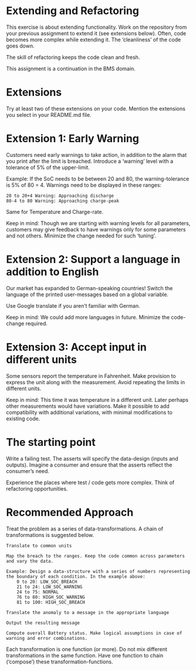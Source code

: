# Extending and Refactoring

This exercise is about extending functionality. Work on the repository from your previous assignment to extend it (see extensions below). Often, code becomes more complex while extending it. The ‘cleanliness’ of the code goes down.

The skill of refactoring keeps the code clean and fresh.

This assignment is a continuation in the BMS domain.

# Extensions

Try at least two of these extensions on your code. Mention the extensions you select in your README.md file.

# Extension 1: Early Warning

Customers need early warnings to take action, in addition to the alarm that you print after the limit is breached. Introduce a ‘warning’ level with a tolerance of 5% of the upper-limit.

Example: If the SoC needs to be between 20 and 80, the warning-tolerance is 5% of 80 = 4. Warnings need to be displayed in these ranges:

    20 to 20+4 Warning: Approaching discharge
    80-4 to 80 Warning: Approaching charge-peak

Same for Temperature and Charge-rate.

Keep in mind: Though we are starting with warning levels for all parameters, customers may give feedback to have warnings only for some parameters and not others. Minimize the change needed for such ‘tuning’.

# Extension 2: Support a language in addition to English

Our market has expanded to German-speaking countries! Switch the language of the printed user-messages based on a global variable.

Use Google translate if you aren’t familiar with German.

Keep in mind: We could add more languages in future. Minimize the code-change required.

# Extension 3: Accept input in different units

Some sensors report the temperature in Fahrenheit. Make provision to express the unit along with the measurement. Avoid repeating the limits in different units.

Keep in mind: This time it was temperature in a different unit. Later perhaps other measurements would have variations. Make it possible to add compatibility with additional variations, with minimal modifications to existing code.

# The starting point

Write a failing test. The asserts will specify the data-design (inputs and outputs). Imagine a consumer and ensure that the asserts reflect the consumer’s need.

Experience the places where test / code gets more complex. Think of refactoring opportunities.

# Recommended Approach

Treat the problem as a series of data-transformations. A chain of transformations is suggested below.

    Translate to common units

    Map the breach to the ranges. Keep the code common across parameters and vary the data.

    Example: Design a data-structure with a series of numbers representing the boundary of each condition. In the example above:
        0 to 20: LOW_SOC_BREACH
        21 to 24: LOW_SOC_WARNING
        24 to 75: NORMAL
        76 to 80: HIGH_SOC_WARNING
        81 to 100: HIGH_SOC_BREACH

    Translate the anomaly to a message in the appropriate language

    Output the resulting message

    Compute overall Battery status. Make logical assumptions in case of warning and error combinations.

Each transformation is one function (or more). Do not mix different transformations in the same function. Have one function to chain (‘compose’) these transformation-functions.
